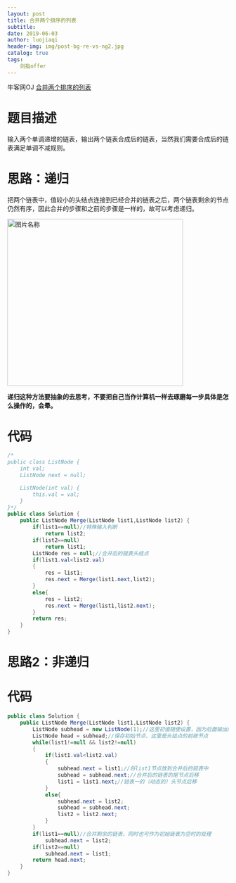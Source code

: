 ```yaml
---
layout: post                          
title: 合并两个排序的列表                              
subtitle:                             
date: 2019-06-03                      
author: luojiaqi                      
header-img: img/post-bg-re-vs-ng2.jpg 
catalog: true                         
tags:                                 
	剑指offer                             
---
```


 牛客网OJ [合并两个排序的列表](<https://www.nowcoder.com/practice/d8b6b4358f774294a89de2a6ac4d9337?tpId=13&tqId=11169&tPage=1&rp=1&ru=%2Fta%2Fcoding-interviews&qru=%2Fta%2Fcoding-interviews%2Fquestion-ranking>)

# 题目描述

输入两个单调递增的链表，输出两个链表合成后的链表，当然我们需要合成后的链表满足单调不减规则。

# 思路：递归

把两个链表中，值较小的头结点连接到已经合并的链表之后，两个链表剩余的节点仍然有序，因此合并的步骤和之前的步骤是一样的，故可以考虑递归。

<img src="https://uploadfiles.nowcoder.com/images/20170119/3111850_1484789893742_6903DA8DDE03E5B02CCB5F97FC3E53C2" width = "400" height = "380" alt="图片名称" align=center />

**递归这种方法要抽象的去思考，不要把自己当作计算机一样去琢磨每一步具体是怎么操作的，会晕。**

# 代码

```java
/*
public class ListNode {
    int val;
    ListNode next = null;

    ListNode(int val) {
        this.val = val;
    }
}*/
public class Solution {
    public ListNode Merge(ListNode list1,ListNode list2) {
        if(list1==null)//特殊输入判断
            return list2;
        if(list2==null)
            return list1;
        ListNode res = null;//合并后的链表头结点
        if(list1.val<list2.val)
        {
            res = list1;
            res.next = Merge(list1.next,list2);
        }
        else{
            res = list2;
            res.next = Merge(list1,list2.next);
        }
        return res;
    }
}
```

# 思路2：非递归

# 代码

```java
public class Solution {
    public ListNode Merge(ListNode list1,ListNode list2) {
        ListNode subhead = new ListNode(1);//这里初值随便设置，因为后面输出的是head.next，但是不能是null，因为null没有next，会报异常
        ListNode head = subhead;//保存初始节点，这里是头结点的前继节点
        while(list1!=null && list2!=null)
        {
            if(list1.val<list2.val)
            {
                subhead.next = list1;//将list1节点放到合并后的链表中
                subhead = subhead.next;//合并后的链表的尾节点后移
                list1 = list1.next;//链表一的（动态的）头节点后移
            }
            else{
                subhead.next = list2;
                subhead = subhead.next;
                list2 = list2.next;
            }
        }
        if(list1==null)//合并剩余的链表，同时也可作为初始链表为空时的处理
            subhead.next = list2;
        if(list2==null)
            subhead.next = list1;
        return head.next;
    }
}
```

